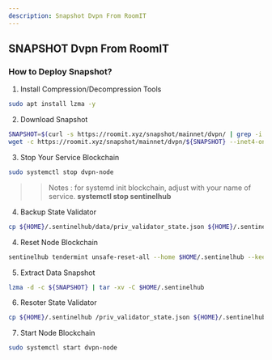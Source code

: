 ```yaml
---
description: Snapshot Dvpn From RoomIT
---
```




## SNAPSHOT Dvpn From RoomIT


### How to Deploy Snapshot?


1. Install Compression/Decompression Tools
```bash
sudo apt install lzma -y
```

2. Download Snapshot
```bash
SNAPSHOT=$(curl -s https://roomit.xyz/snapshot/mainnet/dvpn/ | grep -i "<a href=" | grep lzma | grep -v md5sum | awk -F"=" '{print $2}' |  sed 's/"//g' | sed "s/>//g" | sed "s/ //g")
wget -c https://roomit.xyz/snapshot/mainnet/dvpn/${SNAPSHOT} --inet4-only
```

3. Stop Your Service Blockchain
```bash
sudo systemctl stop dvpn-node
```
>> Notes : for systemd init blockchain, adjust with your name of service. __systemctl stop sentinelhub__

4. Backup State Validator
```bash
cp ${HOME}/.sentinelhub/data/priv_validator_state.json ${HOME}/.sentinelhub/priv_validator_state.json
```

4. Reset Node Blockchain
```bash
sentinelhub tendermint unsafe-reset-all --home $HOME/.sentinelhub --keep-addr-book
```

5. Extract Data Snapshot
```bash
lzma -d -c ${SNAPSHOT} | tar -xv -C $HOME/.sentinelhub 
```

6. Resoter State Validator
```bash
cp ${HOME}/.sentinelhub /priv_validator_state.json ${HOME}/.sentinelhub /data/priv_validator_state.json
```

7. Start Node Blockchain
```bash
sudo systemctl start dvpn-node
```